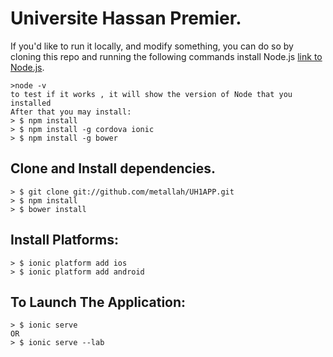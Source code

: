 # Universite Hassan Premier.
If you'd like to run it locally, and modify something, you can do so by cloning this repo and running the following commands
install Node.js [link to Node.js](https://nodejs.org).
```
>node -v
to test if it works , it will show the version of Node that you installed
After that you may install:
> $ npm install
> $ npm install -g cordova ionic
> $ npm install -g bower
```

## Clone and Install dependencies.
```
> $ git clone git://github.com/metallah/UH1APP.git
> $ npm install
> $ bower install
```

## Install Platforms:
```
> $ ionic platform add ios 
> $ ionic platform add android
```
## To Launch The Application: 
```
> $ ionic serve
OR
> $ ionic serve --lab
```
